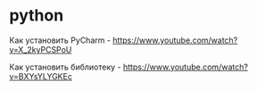 # python

Как установить PyCharm - https://www.youtube.com/watch?v=X_2kyPCSPoU

Как установить библиотеку - https://www.youtube.com/watch?v=BXYsYLYGKEc
